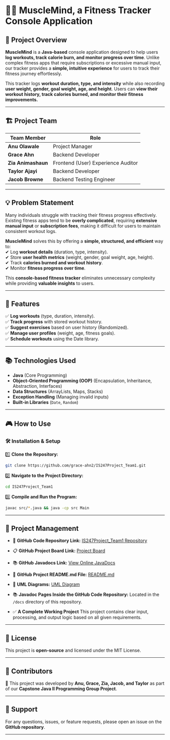 # 🏋️‍♂️ MuscleMind, a Fitness Tracker Console Application

## 📌 Project Overview

**MuscleMind** is a **Java-based** console application designed to help users **log workouts, track calorie burn, and monitor progress over time**. Unlike complex fitness apps that require subscriptions or excessive manual input, our tracker provides a **simple, intuitive experience** for users to track their fitness journey effortlessly.

This tracker logs **workout duration, type, and intensity** while also recording **user weight, gender, goal weight, age, and height**. Users can **view their workout history, track calories burned, and monitor their fitness improvements.**

---

## 🏗️ Project Team

| Team Member        | Role                               |
| ------------------ | ---------------------------------- |
| **Anu Olawale**    | Project Manager                    |
| **Grace Ahn**      | Backend Developer                  |
| **Zia Animashaun** | Frontend (User) Experience Auditor |
| **Taylor Ajayi**   | Backend Developer                  |
| **Jacob Browne**   | Backend Testing Engineer           |

---

## 💡 Problem Statement

Many individuals struggle with tracking their fitness progress effectively. Existing fitness apps tend to be **overly complicated**, requiring **extensive manual input** or **subscription fees**, making it difficult for users to maintain consistent workout logs.

**MuscleMind** solves this by offering a **simple, structured, and efficient** way to:  
✔ Log **workout details** (duration, type, intensity).  
✔ Store **user health metrics** (weight, gender, goal weight, age, height).  
✔ Track **calories burned and workout history**.  
✔ Monitor **fitness progress over time**.  

This **console-based fitness tracker** eliminates unnecessary complexity while providing **valuable insights** to users.

---

## 🎯 Features

✅ **Log workouts** (type, duration, intensity).  
✅ **Track progress** with stored workout history.  
✅ **Suggest exercises** based on user history (Randomized).  
✅ **Manage user profiles** (weight, age, fitness goals).  
✅ **Schedule workouts** using the Date library.  

---

## 📚 Technologies Used

* **Java** (Core Programming)
* **Object-Oriented Programming (OOP)** (Encapsulation, Inheritance, Abstraction, Interfaces)
* **Data Structures** (ArrayLists, Maps, Stacks)
* **Exception Handling** (Managing invalid inputs)
* **Built-in Libraries** (`Date`, `Random`)

---

## 🎮 How to Use

### 🛠️ **Installation & Setup**

1️⃣ **Clone the Repository:**

```sh
git clone https://github.com/grace-ahn2/IS247Project_Team1.git
```

2️⃣ **Navigate to the Project Directory:**

```sh
cd IS247Project_Team1
```

3️⃣ **Compile and Run the Program:**

```sh
javac src/*.java && java -cp src Main
```

---

## 📌 Project Management

* 📂 **GitHub Code Repository Link:**
  [IS247Project\_Team1 Repository](https://github.com/grace-ahn2/IS247Project_Team1)

* 📋 **GitHub Project Board Link:**
  [Project Board](https://github.com/users/grace-ahn2/projects/1)

* 📚 **GitHub Javadocs Link:**
  [View Online JavaDocs](https://grace-ahn2.github.io/IS247Project_Team1/index.html)

* 📄 **GitHub Project README.md File:**
  [README.md](https://github.com/grace-ahn2/IS247Project_Team1/blob/master/README.md)

* 📐 **UML Diagrams:**
  [UML Diagram](https://github.com/grace-ahn2/IS247Project_Team1/blob/master/UML_Diagrams/UMLDiagram.png)

* 📚 **Javadoc Pages Inside the GitHub Code Repository:**
  Located in the `/docs` directory of this repository.

* ✅ **A Complete Working Project**
  This project contains clear input, processing, and output logic based on all given requirements.

---

## 📜 License

This project is **open-source** and licensed under the MIT License.

---

## 👥 Contributors

💖 This project was developed by **Anu, Grace, Zia, Jacob, and Taylor** as part of our **Capstone Java II Programming Group Project**.

---

## 💬 Support

For any questions, issues, or feature requests, please open an issue on the **GitHub repository**.

---
